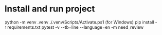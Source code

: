 # Install and run project

python -m venv .venv
./.venv/Scripts/Activate.ps1 (for Windows)
pip install -r requirements.txt
pytest -v --tb=line --language=en -m need_review

